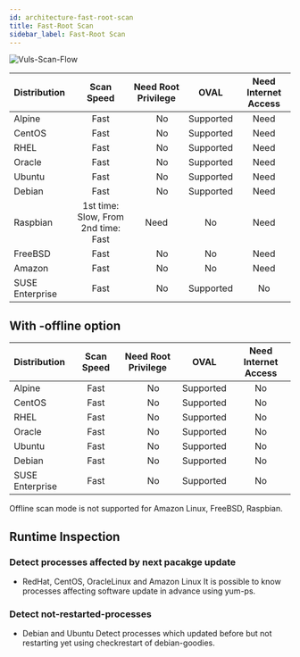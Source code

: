 ```yaml
---
id: architecture-fast-root-scan
title: Fast-Root Scan
sidebar_label: Fast-Root Scan
---
```


![Vuls-Scan-Flow](/img/docs/vuls-scan-flow-fast-root.png)

| Distribution|                             Scan Speed | Need Root Privilege |       OVAL | Need Internet Access|
|:------------|:--------------------------------------:|:-------------------:|:----------:|:---------------------------------------:|
| Alpine      |                                   Fast |　                No |  Supported |                                    Need |
| CentOS      |                                   Fast |　                No |  Supported |                                      Need |
| RHEL        |                                   Fast |　                No |  Supported |                                      Need |
| Oracle      |                                   Fast |　                No |  Supported |                                      Need |
| Ubuntu      |                                   Fast |　                No |  Supported |                                      Need |
| Debian      |                                   Fast |　                No |  Supported |                                      Need |
| Raspbian    |    1st time: Slow, From 2nd time: Fast |                Need |         No |                                    Need |
| FreeBSD     |                                   Fast |　                No |         No |                                    Need |
| Amazon      |                                   Fast |　                No |         No |                                    Need |
| SUSE Enterprise |                               Fast |　                No |  Supported |                                      No |

## With -offline option

| Distribution|                             Scan Speed | Need Root Privilege |       OVAL | Need Internet Access|
|:------------|:--------------------------------------:|:-------------------:|:----------:|:---------------------------------------:|
| Alpine      |                                   Fast |　                No |  Supported |                                    No |
| CentOS      |                                   Fast |　                No |  Supported |                                      No |
| RHEL        |                                   Fast |　                No |  Supported |                                      No |
| Oracle      |                                   Fast |　                No |  Supported |                                      No |
| Ubuntu      |                                   Fast |　                No |  Supported |                                      No |
| Debian      |                                   Fast |　                No |  Supported |                                      No |
| SUSE Enterprise |                               Fast |　                No |  Supported |                                      No |

Offline scan mode is not supported for Amazon Linux, FreeBSD, Raspbian.

## Runtime Inspection

### Detect processes affected by next pacakge update 

- RedHat, CentOS, OracleLinux and Amazon Linux
It is possible to know processes affecting software update in advance using yum-ps.

### Detect not-restarted-processes

- Debian and Ubuntu
Detect processes which updated before but not restarting yet using checkrestart of debian-goodies.
